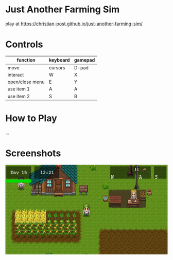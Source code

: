 # Just Another Farming Sim

play at https://christian-post.github.io/just-another-farming-sim/


# Controls 

| function        | keyboard | gamepad  |
| --------------- | -------- | -------- |
| move            | cursors  | D-pad    |
| interact        | W        | X        |
| open/close menu | E        | Y        |
| use item 1      | A        | A        |
| use item 2      | S        | B        |

# How to Play

...

# Screenshots

![Screenshot #1](https://github.com/christian-post/just-another-farming-sim/blob/main/assets/images/other/thumbnail.png?raw=true)
